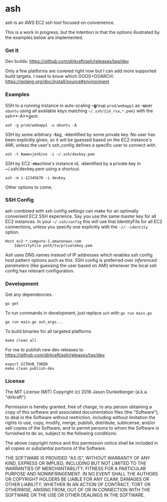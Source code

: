ash
===

ash is an AWS EC2 ssh tool focused on convenience.

This is a work in progress, but the intention is that the options
illustrated by the examples below are implemented.



### Get It ###

Dev builds: https://github.com/dirkraft/ash/releases/tag/dev

Only a few platforms are covered right now but I can add more supported
build targets. I need to know which GOOS+GOARCH:
https://golang.org/doc/install/source#environment



### Examples ###

SSH to a running instance in auto-scaling **-g**roup `prod/webapp1`
as **-u**ser `ubuntu` using all available keys matching
`~/.ssh/{id_rsa,*.pem}` with the ssh**-A**gent.

    ash -g prod/webapp1 -u ubuntu -A

SSH by some arbitrary **-t**ag, **-i**dentified by some private key.
No user has been explicitly given, so it will be guessed based on
the EC2 instance's AMI, unless the user's ssh_config defines a specific
user to connect with.

    ash -t Name=jenkins -i ~/.ssh/devkey.pem
    
SSH by EC2 **-m**achine's instance id, **-i**dentified by a private key
in ~/.ssh/devkey.pem using a shortcut. 

    ash -m i-12345678 -i devkey

Other options to come.



### SSH Config ###

ash combined with ssh config settings can make for an optimally
convenient EC2 SSH experience. Say you use the same master key for
all EC2 instances. In your `~/.ssh/config` this will use that
IdentityFile for all EC2 connections, unless you specify one explicitly
with the `-i/--identity` option.

    Host ec2-*.compute-1.amazonaws.com
        IdentityFile path/to/privatekey.pem

Ash uses DNS names instead of IP addresses which enables ssh config host
pattern options such as this. SSH config is preferred over *inferenced
parameters* (like guessing the user based on AMI) whenever the local
ssh config has relevant configuration. 



### Development ###

Get any dependencies.

    go get 

To run commands in development, just replace `ash` with `go run main.go` 

    go run main.go ash_args...

To build binaries for all targeted platforms

    make clean all

For me to publish new dev releases to
https://github.com/dirkraft/ash/releases/tag/dev

    export GITHUB_TOKEN
    make clean publish-dev



### License ###

The MIT License (MIT)
Copyright (c) 2016 Jason Dunkelberger (a.k.a. "dirkraft")

Permission is hereby granted, free of charge, to any person obtaining a 
copy of this software and associated documentation files (the 
"Software"), to deal in the Software without restriction, including 
without limitation the rights to use, copy, modify, merge, publish, 
distribute, sublicense, and/or sell copies of the Software, and to 
permit persons to whom the Software is furnished to do so, subject to 
the following conditions:

The above copyright notice and this permission notice shall be included 
in all copies or substantial portions of the Software.

THE SOFTWARE IS PROVIDED "AS IS", WITHOUT WARRANTY OF ANY KIND, EXPRESS 
OR IMPLIED, INCLUDING BUT NOT LIMITED TO THE WARRANTIES OF 
MERCHANTABILITY, FITNESS FOR A PARTICULAR PURPOSE AND NONINFRINGEMENT. 
IN NO EVENT SHALL THE AUTHORS OR COPYRIGHT HOLDERS BE LIABLE FOR ANY 
CLAIM, DAMAGES OR OTHER LIABILITY, WHETHER IN AN ACTION OF CONTRACT, 
TORT OR OTHERWISE, ARISING FROM, OUT OF OR IN CONNECTION WITH THE 
SOFTWARE OR THE USE OR OTHER DEALINGS IN THE SOFTWARE.
